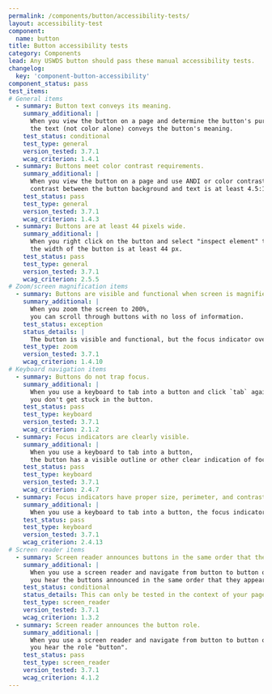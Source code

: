 ```yaml
---
permalink: /components/button/accessibility-tests/
layout: accessibility-test
component:
  name: button
title: Button accessibility tests
category: Components
lead: Any USWDS button should pass these manual accessibility tests.
changelog:
  key: 'component-button-accessibility'
component_status: pass
test_items:
# General items
  - summary: Button text conveys its meaning.
    summary_additional: |
      When you view the button on a page and determine the button's purpose,
      the text (not color alone) conveys the button's meaning.
    test_status: conditional
    test_type: general
    version_tested: 3.7.1
    wcag_criterion: 1.4.1
  - summary: Buttons meet color contrast requirements.
    summary_additional: |
      When you view the button on a page and use ANDI or color contrast analyzer to look at the hex colors,
      contrast between the button background and text is at least 4.5:1.
    test_status: pass
    test_type: general
    version_tested: 3.7.1
    wcag_criterion: 1.4.3
  - summary: Buttons are at least 44 pixels wide.
    summary_additional: |
      When you right click on the button and select "inspect element" to review the button's computed value,
      the width of the button is at least 44 px.
    test_status: pass
    test_type: general
    version_tested: 3.7.1
    wcag_criterion: 2.5.5
# Zoom/screen magnification items
  - summary: Buttons are visible and functional when screen is magnified.
    summary_additional: |
      When you zoom the screen to 200%,
      you can scroll through buttons with no loss of information.
    test_status: exception
    status_details: |
      The button is visible and functional, but the focus indicator overlaps with nearby buttons.
    test_type: zoom
    version_tested: 3.7.1
    wcag_criterion: 1.4.10
# Keyboard navigation items
  - summary: Buttons do not trap focus.
    summary_additional: |
      When you use a keyboard to tab into a button and click `tab` again,
      you don't get stuck in the button.
    test_status: pass
    test_type: keyboard
    version_tested: 3.7.1
    wcag_criterion: 2.1.2
  - summary: Focus indicators are clearly visible.
    summary_additional: |
      When you use a keyboard to tab into a button,
      the button has a visible outline or other clear indication of focus.
    test_status: pass
    test_type: keyboard
    version_tested: 3.7.1
    wcag_criterion: 2.4.7
  - summary: Focus indicators have proper size, perimeter, and contrast.
    summary_additional: |
      When you use a keyboard to tab into a button, the focus indicator has proper size, perimeter and contrast.
    test_status: pass
    test_type: keyboard
    version_tested: 3.7.1
    wcag_criterion: 2.4.13
# Screen reader items
  - summary: Screen reader announces buttons in the same order that they appear on the page.
    summary_additional: |
      When you use a screen reader and navigate from button to button on a page (using the `B` shortcut key or `tab` key),
      you hear the buttons announced in the same order that they appear on the page.
    test_status: conditional
    status_details: This can only be tested in the context of your page.
    test_type: screen_reader
    version_tested: 3.7.1
    wcag_criterion: 1.3.2
  - summary: Screen reader announces the button role.
    summary_additional: |
      When you use a screen reader and navigate from button to button on a page (using the `B` shortcut key or `tab` key),
      you hear the role "button".
    test_status: pass
    test_type: screen_reader
    version_tested: 3.7.1
    wcag_criterion: 4.1.2
---
```

